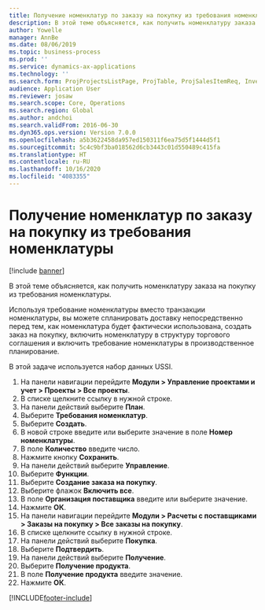 ```yaml
---
title: Получение номенклатур по заказу на покупку из требования номенклатуры
description: В этой теме объясняется, как получить номенклатуру заказа на покупку из требования номенклатуры.
author: Yowelle
manager: AnnBe
ms.date: 08/06/2019
ms.topic: business-process
ms.prod: ''
ms.service: dynamics-ax-applications
ms.technology: ''
ms.search.form: ProjProjectsListPage, ProjTable, ProjSalesItemReq, InventItemIdLookupSimple, PurchCreateFromSalesOrder, VendAccountItemLookup, PurchTable, PurchEditLines
audience: Application User
ms.reviewer: josaw
ms.search.scope: Core, Operations
ms.search.region: Global
ms.author: andchoi
ms.search.validFrom: 2016-06-30
ms.dyn365.ops.version: Version 7.0.0
ms.openlocfilehash: a5b3622458da957ed150311f6ea75d5f1444d5f1
ms.sourcegitcommit: 5c4c9bf3ba018562d6cb3443c01d550489c415fa
ms.translationtype: HT
ms.contentlocale: ru-RU
ms.lasthandoff: 10/16/2020
ms.locfileid: "4083355"
---
```

# <a name="receive-items-on-purchase-order-from-item-requirement"></a>Получение номенклатур по заказу на покупку из требования номенклатуры

[!include [banner](../../includes/banner.md)]

В этой теме объясняется, как получить номенклатуру заказа на покупку из требования номенклатуры.

Используя требование номенклатуры вместо транзакции номенклатуры, вы можете спланировать доставку непосредственно перед тем, как номенклатура будет фактически использована, создать заказ на покупку, включить номенклатуру в структуру торгового соглашения и включить требование номенклатуры в производственное планирование. 

В этой задаче используется набор данных USSI.

1. На панели навигации перейдите **Модули > Управление проектами и учет > Проекты > Все проекты**.
2. В списке щелкните ссылку в нужной строке.
3. На панели действий выберите **План**.
4. Выберите **Требования номенклатур**.
5. Выберите **Создать**.
6. В новой строке введите или выберите значение в поле **Номер номенклатуры**.
7. В поле **Количество** введите число.
8. Нажмите кнопку **Сохранить**.
9. На панели действий выберите **Управление**.
10. Выберите **Функции**.
11. Выберите **Создание заказа на покупку**.
12. Выберите флажок **Включить все**.
13. В поле **Организация поставщика** введите или выберите значение.
14. Нажмите **ОК**.
15. На панели навигации перейдите **Модули > Расчеты с поставщиками > Заказы на покупку > Все заказы на покупку**.
16. В списке щелкните ссылку в нужной строке.
17. На панели действий выберите **Покупка**.
18. Выберите **Подтвердить**.
19. На панели действий выберите **Получение**.
20. Выберите **Получение продукта**.
21. В поле **Получение продукта** введите значение.
22. Нажмите **ОК**.



[!INCLUDE[footer-include](../../includes/footer-banner.md)]